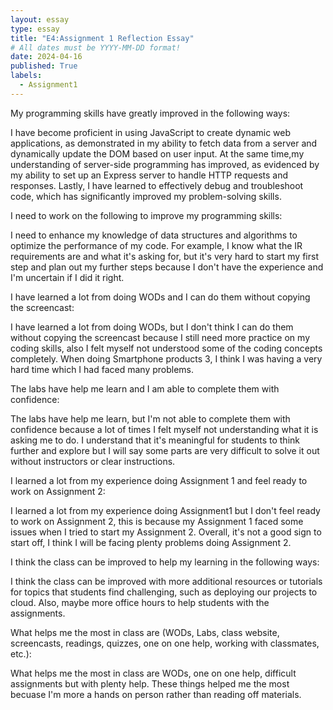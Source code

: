 ```yaml
---
layout: essay
type: essay
title: "E4:Assignment 1 Reflection Essay"
# All dates must be YYYY-MM-DD format!
date: 2024-04-16
published: True
labels:
  - Assignment1
---
```


My programming skills have greatly improved in the following ways:

I have become proficient in using JavaScript to create dynamic web applications, as demonstrated in my ability to fetch data from a server and dynamically update the DOM based on user input.
At the same time,my understanding of server-side programming has improved, as evidenced by my ability to set up an Express server to handle HTTP requests and responses. Lastly, I have learned to effectively debug and troubleshoot code, which has significantly improved my problem-solving skills.

I need to work on the following to improve my programming skills:

I need to enhance my knowledge of data structures and algorithms to optimize the performance of my code. 
For example, I know what the IR requirements are and what it's asking for, but it's very hard to start my first step and plan out my further steps because I don't have the experience and I'm uncertain if I did it right.

I have learned a lot from doing WODs and I can do them without copying the screencast:

I have learned a lot from doing WODs, but I don't think I can do them without copying the screencast because I still need more practice on my coding skills, also I felt myself not understood some of the coding concepts completely. When doing Smartphone products 3, I think I was having a very hard time which I had faced many problems.

The labs have help me learn and I am able to complete them with confidence:

The labs have help me learn, but I'm not able to complete them with confidence because a lot of times I felt myself not understanding what it is asking me to do. I understand that it's meaningful for students to think further and explore but I will say some parts are very difficult to solve it out without instructors or clear instructions.

I learned a lot from my experience doing Assignment 1 and feel ready to work on Assignment 2:

I learned a lot from my experience doing Assignment1 but I don't feel ready to work on Assignment 2, this is because my Assignment 1 faced some issues when I tried to start my Assignment 2. Overall, it's not a good sign to start off, I think I will be facing plenty problems doing Assignment 2.

I think the class can be improved to help my learning in the following ways:

I think the class can be improved with more additional resources or tutorials for topics that students find challenging, such as deploying our projects to cloud. Also, maybe more office hours to help students with the assignments.

What helps me the most in class are (WODs, Labs, class website, screencasts, readings, quizzes, one on one help, working with classmates, etc.):

What helps me the most in class are WODs, one on one help, difficult assignments but with plenty help. These things helped me the most becuase I'm more a hands on person rather than reading off materials.
